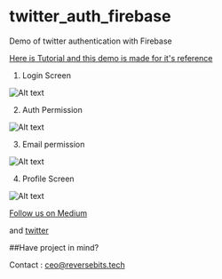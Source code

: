 # twitter_auth_firebase
Demo of twitter authentication with Firebase

[Here is Tutorial and this demo is made for it's reference](https://goo.gl/10fKKP "Tutorial on Medium")


1) Login Screen

![Alt text](https://github.com/reverseBitsTech/twitter_auth_firebase/blob/master/login%20screen.png "Login Screen")


2) Auth Permission

![Alt text](https://github.com/reverseBitsTech/twitter_auth_firebase/blob/master/auth%20permission.png "Auth Permission")


3) Email permission

![Alt text](https://github.com/reverseBitsTech/twitter_auth_firebase/blob/master/email%20permission.png "Email Permission")


4) Profile Screen

![Alt text](https://github.com/reverseBitsTech/twitter_auth_firebase/blob/master/profile%20screen.png "Profile screen")


[Follow us on Medium](https://medium.com/reversebits)

and [twitter](https://twitter.com/reverseBitsTech)

##Have project in mind?

Contact : ceo@reversebits.tech
